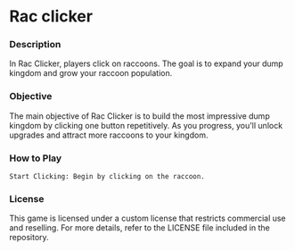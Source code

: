 # Rac clicker
### Description

In Rac Clicker, players click on raccoons. The goal is to expand your dump kingdom and grow your raccoon population.

### Objective

The main objective of Rac Clicker is to build the most impressive dump kingdom by clicking one button repetitively. As you progress, you'll unlock upgrades and attract more raccoons to your kingdom.

### How to Play

    Start Clicking: Begin by clicking on the raccoon.

### License

This game is licensed under a custom license that restricts commercial use and reselling. For more details, refer to the LICENSE file included in the repository.